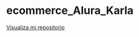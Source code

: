 # ecommerce_Alura_Karla

<a href="https://karlavnny.github.io/aluraportafolio/">Visualiza mi repositorio</a>

